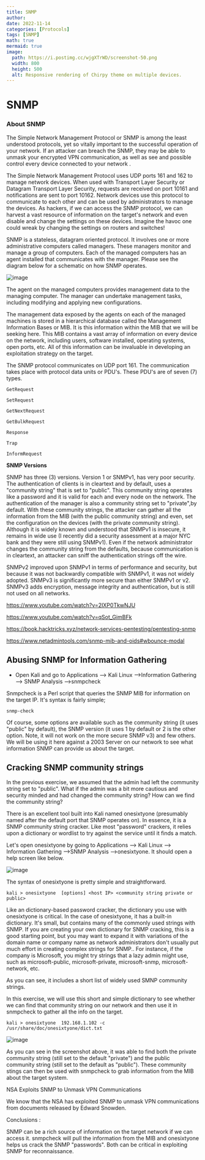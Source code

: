 ```yaml
---
title: SNMP
author: 
date: 2022-11-14
categories: [Protocols]
tags: [SNMP]
math: true
mermaid: true
image:
  path: https://i.postimg.cc/wjgXTrWD/screenshot-50.png
  width: 800
  height: 500
  alt: Responsive rendering of Chirpy theme on multiple devices.
---
```


<h1> <b>SNMP</b> </h1>

<h3> About SNMP </h3>

The Simple Network Management Protocol or SNMP is among the least understood protocols, yet so vitally important to the successful operation of your network. If an attacker can breach the SNMP, they may be able to unmask your encrypted VPN communication, as well as see and possible control every device connected to your network .

The Simple Network Management Protocol uses UDP ports  161 and 162 to manage network devices. 
When used with Transport Layer Security or Datagram Transport Layer Security, requests are received on port 10161 and notifications are sent to port 10162.
Network devices use this protocol to communicate to each other and can be used by administrators to manage the devices. As hackers, if we can access the SNMP protocol, we can harvest a vast resource of information on the target's network and even disable and change the settings on these devices. Imagine the havoc one could wreak by changing the settings on routers and switches!

SNMP is a stateless, datagram oriented protocol. It involves one or more administrative computers called managers. These managers monitor and manage a group of computers. Each of the managed computers has an agent installed that communicates with the manager. Please see the diagram below  for  a schematic on how SNMP operates.

![image](https://i.postimg.cc/cHgN14hw/screenshot-7.png)

The agent on the managed computers provides management data to the managing computer. The manager can undertake management tasks, including modifying and applying new configurations.

The management data exposed by the agents on each of the managed machines is stored in a hierarchical database called the Management Information Bases or MIB. It is this information within the MIB that we will be seeking here. This MIB contains a vast array of information on every device on the network, including users, software installed, operating systems, open ports, etc. All of this information can be invaluable in developing an exploitation strategy on the target.

The SNMP protocol communicates on UDP port 161. The communication takes place with protocol data units or PDU's. These PDU's are of seven (7) types. 

    GetRequest  

    SetRequest  

    GetNextRequest  

    GetBulkRequest  

    Response  

    Trap  

    InformRequest 

 
 <b>SNMP Versions</b>

SNMP has three (3) versions. Version 1 or SNMPv1, has very poor security. The authentication of clients is in cleartext and by default, uses a "community string" that is set to "public". This community string operates like a password and it is valid for each and every node on the network. The authentication of the manager is also a community string set to "private",by default. With these community strings, the attacker can gather all the information from the MIB (with the public community string) and even, set the configuration on the devices (with the private community string). Although it is widely known and understood that SNMPv1 is insecure, it remains in wide use (I recently did a security assessment at a major NYC bank and they were still using SNMPv1). Even if the network administrator changes the community string from the defaults, because communication is in cleartext, an attacker can sniff the authentication strings off the wire.

SNMPv2 improved upon SNMPv1 in terms of performance and security, but because it was not backwardly compatible with SNMPv1, it was not widely adopted.  SNMPv3 is significantly more secure than either SNMPv1 or v2.  SNMPv3 adds encryption, message integrity and authentication, but is still not used on all networks.

https://www.youtube.com/watch?v=2IXP0TkwNJU

https://www.youtube.com/watch?v=qSot_GimBFk

https://book.hacktricks.xyz/network-services-pentesting/pentesting-snmp

https://www.netadmintools.com/snmp-mib-and-oids#wbounce-modal





<h2>Abusing SNMP for Information Gathering</h2>

- Open Kali and go to Applications --> Kali Linux -->Information Gathering --> SNMP Analysis -->snmpcheck

Snmpcheck is a Perl script that queries the SNMP MIB for information on the target IP. It's syntax is fairly simple;

``snmp-check``

Of course, some options are available such as the community string (it uses "public" by default), the SNMP version (it uses 1 by default or 2 is the other option. Note, it will not work on the more secure SNMP v3) and few others. We will be using it here against a 2003 Server on our network to see what information SNMP can provide us about the target.

<h2> Cracking SNMP community strings </h2>

In the previous exercise, we assumed that the admin had left the community string set to "public". What if the admin was a bit more cautious and security minded and had changed the community string? How can we find the community string?

There is an excellent tool built into Kali named onesixtyone (presumably named  after the default port that SNMP operates on).  In essence, it is a SNMP community string cracker. Like most "password" crackers, it relies upon a dictionary or wordlist to try against the service until it finds a match.

Let's open onesixtyone by going to Applications --> Kali Linux --> Information Gathering -->SNMP Analysis -->onesixtyone. It should open a help screen like below.

![image](https://i.postimg.cc/dtFbkK9M/screenshot-8.png)

The syntax of onesixtyone is pretty simple and  straightforward.

``kali > onesixtyone  [options] <host IP> <community string private or public>``

Like an dictionary-based password cracker, the dictionary you use with onesixtyone is  critical. In the case of onesixtyone, it has a built-in dictionary. It's small, but contains many of the commonly used strings with SNMP. If you are creating your own dictionary for SNMP cracking, this is a good starting point, but you may want to expand it with variations of the domain name or company name as network administrators don't usually put much effort in creating complex strings for SNMP.. For instance, if the company is Microsoft, you might try strings that a lazy admin might use, such as microsoft-public, microsoft-private, microsoft-snmp,  microsoft-network, etc. 

As you can see, it includes a short list of widely used SMNP community strings.

In this exercise, we will use this short and simple dictionary to see whether we can find that community string on our network and then use it in snmpcheck to gather all the info on the target.

`` kali > onesixtyone  192.168.1.102 -c /usr/share/doc/onesixtyone/dict.txt ``

![image](https://i.postimg.cc/7LPswHD9/screenshot-9.png)

As you can see in the screenshot above, it was able to find both  the  private community string (still set to the default "private") and the public community string (still set to the default as "public"). These community stings can then be used with snmpcheck to grab information from the MIB about the target system.

NSA Exploits SNMP to Unmask VPN Communications

We know that the NSA has exploited SNMP to unmask VPN communications from documents released by Edward Snowden. 

Conclusions :

SNMP can be a rich source of information on the target network if we can access it. snmpcheck will pull the information from the MIB and onesixtyone helps us crack the SNMP "passwords". Both can be critical in exploiting SNMP for reconnaissance.



